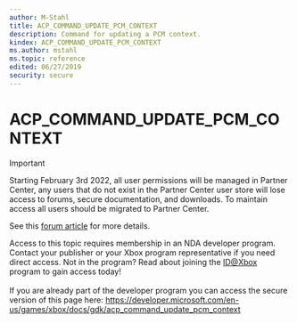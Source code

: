 ```yaml
---
author: M-Stahl
title: ACP_COMMAND_UPDATE_PCM_CONTEXT
description: Command for updating a PCM context.
kindex: ACP_COMMAND_UPDATE_PCM_CONTEXT
ms.author: mstahl
ms.topic: reference
edited: 06/27/2019
security: secure
---
```


# ACP_COMMAND_UPDATE_PCM_CONTEXT
> [!IMPORTANT]
> Starting February 3rd 2022, all user permissions will be managed in Partner Center, any users that do not exist in the Partner Center user store will lose access to forums, secure documentation, and downloads. To maintain access all users should be migrated to Partner Center. <p></p>See this <a href="https://forums.xboxlive.com/articles/132187/breaking-change-user-access-for-forums-secure-docu.html">forum article</a> for more details.  

 Access to this topic requires membership in an NDA developer program. Contact your publisher or your Xbox program representative if you need direct access. Not in the program? Read about joining the <a href="https://www.xbox.com/Developers/id">ID@Xbox</a> program to gain access today!  <br/><br/>If you are already part of the developer program you can access the secure version of this page here: <a target="_blank" href="https://developer.microsoft.com/en-us/games/xbox/docs/gdk/acp_command_update_pcm_context">https://developer.microsoft.com/en-us/games/xbox/docs/gdk/acp_command_update_pcm_context</a>